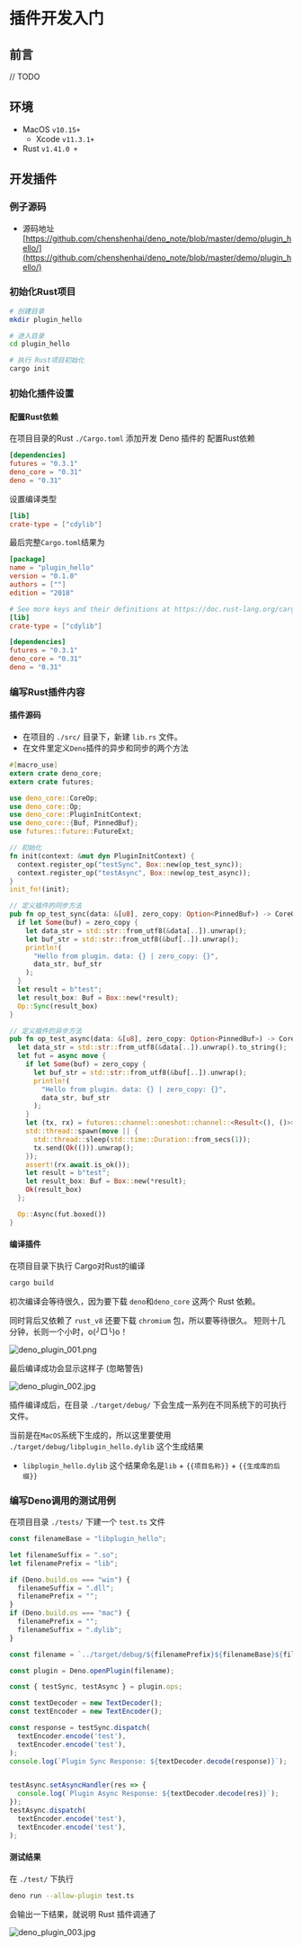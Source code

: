 # 插件开发入门

## 前言

// TODO

## 环境

- MacOS `v10.15+`
  - Xcode `v11.3.1+`
- Rust `v1.41.0 +`

## 开发插件

### 例子源码

- 源码地址 [https://github.com/chenshenhai/deno_note/blob/master/demo/plugin_hello/](https://github.com/chenshenhai/deno_note/blob/master/demo/plugin_hello/)

### 初始化Rust项目

```sh
# 创建目录
mkdir plugin_hello

# 进入目录
cd plugin_hello

# 执行 Rust项目初始化
cargo init
```

### 初始化插件设置

#### 配置Rust依赖

在项目目录的Rust `./Cargo.toml` 添加开发 Deno 插件的 配置Rust依赖

```toml
[dependencies]
futures = "0.3.1"
deno_core = "0.31"
deno = "0.31"
```

设置编译类型

```toml
[lib]
crate-type = ["cdylib"]
```

最后完整`Cargo.toml`结果为 

```toml
[package]
name = "plugin_hello"
version = "0.1.0"
authors = [""]
edition = "2018"

# See more keys and their definitions at https://doc.rust-lang.org/cargo/reference/manifest.html
[lib]
crate-type = ["cdylib"]

[dependencies]
futures = "0.3.1"
deno_core = "0.31"
deno = "0.31"
```

### 编写Rust插件内容

#### 插件源码

- 在项目的 `./src/` 目录下，新建 `lib.rs` 文件。
- 在文件里定义`Deno`插件的异步和同步的两个方法

```rs
#[macro_use]
extern crate deno_core;
extern crate futures;

use deno_core::CoreOp;
use deno_core::Op;
use deno_core::PluginInitContext;
use deno_core::{Buf, PinnedBuf};
use futures::future::FutureExt;

// 初始化
fn init(context: &mut dyn PluginInitContext) {
  context.register_op("testSync", Box::new(op_test_sync));
  context.register_op("testAsync", Box::new(op_test_async));
}
init_fn!(init);

// 定义插件的同步方法
pub fn op_test_sync(data: &[u8], zero_copy: Option<PinnedBuf>) -> CoreOp {
  if let Some(buf) = zero_copy {
    let data_str = std::str::from_utf8(&data[..]).unwrap();
    let buf_str = std::str::from_utf8(&buf[..]).unwrap();
    println!(
      "Hello from plugin. data: {} | zero_copy: {}",
      data_str, buf_str
    );
  }
  let result = b"test";
  let result_box: Buf = Box::new(*result);
  Op::Sync(result_box)
}

// 定义插件的异步方法
pub fn op_test_async(data: &[u8], zero_copy: Option<PinnedBuf>) -> CoreOp {
  let data_str = std::str::from_utf8(&data[..]).unwrap().to_string();
  let fut = async move {
    if let Some(buf) = zero_copy {
      let buf_str = std::str::from_utf8(&buf[..]).unwrap();
      println!(
        "Hello from plugin. data: {} | zero_copy: {}",
        data_str, buf_str
      );
    }
    let (tx, rx) = futures::channel::oneshot::channel::<Result<(), ()>>();
    std::thread::spawn(move || {
      std::thread::sleep(std::time::Duration::from_secs(1));
      tx.send(Ok(())).unwrap();
    });
    assert!(rx.await.is_ok());
    let result = b"test";
    let result_box: Buf = Box::new(*result);
    Ok(result_box)
  };

  Op::Async(fut.boxed())
}
```

#### 编译插件

在项目目录下执行 Cargo对Rust的编译

```sh
cargo build
```

初次编译会等待很久，因为要下载 `deno`和`deno_core` 这两个 Rust 依赖。

同时背后又依赖了 `rust_v8` 还要下载 `chromium` 包，所以要等待很久。
短则十几分钟，长则一个小时，o(╯□╰)o！

![deno_plugin_001.png](./../image/deno_plugin_dev_001.png)

最后编译成功会显示这样子 (忽略警告)

![deno_plugin_002.jpg](./../image/deno_plugin_dev_002.jpg)

插件编译成后，在目录 `./target/debug/` 下会生成一系列在不同系统下的可执行文件。

当前是在`MacOS`系统下生成的，所以这里要使用 `./target/debug/libplugin_hello.dylib` 这个生成结果

- `libplugin_hello.dylib` 这个结果命名是`lib` + `{{项目名称}}` + `{{生成库的后缀}}`

### 编写Deno调用的测试用例

在项目目录 `./tests/` 下建一个 `test.ts` 文件


```js
const filenameBase = "libplugin_hello";

let filenameSuffix = ".so";
let filenamePrefix = "lib";

if (Deno.build.os === "win") {
  filenameSuffix = ".dll";
  filenamePrefix = "";
}
if (Deno.build.os === "mac") {
  filenamePrefix = "";
  filenameSuffix = ".dylib";
}

const filename = `../target/debug/${filenamePrefix}${filenameBase}${filenameSuffix}`;

const plugin = Deno.openPlugin(filename);

const { testSync, testAsync } = plugin.ops;

const textDecoder = new TextDecoder();
const textEncoder = new TextEncoder();

const response = testSync.dispatch(
  textEncoder.encode('test'),
  textEncoder.encode('test'),
);
console.log(`Plugin Sync Response: ${textDecoder.decode(response)}`);


testAsync.setAsyncHandler(res => {
  console.log(`Plugin Async Response: ${textDecoder.decode(res)}`);
});
testAsync.dispatch(
  textEncoder.encode('test'),
  textEncoder.encode('test'),
);
```


#### 测试结果

在 `./test/` 下执行

```sh
deno run --allow-plugin test.ts 
```

会输出一下结果，就说明 Rust 插件调通了

![deno_plugin_003.jpg](./../image/deno_plugin_dev_003.jpg)

